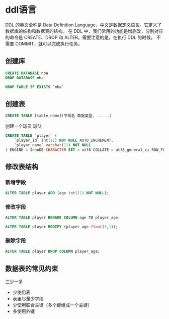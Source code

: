 # ddl语言

DDL 的英文全称是 Data Definition Language，中文是数据定义语言。它定义了数据库的结构和数据表的结构。
在 DDL 中，我们常用的功能是增删改，分别对应的命令是 CREATE、DROP 和 ALTER。需要注意的是，在执行 DDL 的时候，
不需要 COMMIT，就可以完成执行任务。

## 创建库

```sql
CREATE DATABASE nba
DROP DATABASE nba

DROP TABLE IF EXISTS `nba`
```

## 创建表

```sql
CREATE TABLE [table_name](字段名 数据类型，......)
```
创建一个球员 球队
```sql
CREATE TABLE `player` (
    `player_id` int(11) NOT NULL AUTO_INCREMENT,
    `player_name` varchar(11) NOT NULL
) ENGINE = InnoDB CHARACTER SET = utf8 COLLATE = utf8_general_ci ROW_FORMAT = Dynamic;
```

## 修改表结构

### 新增字段

```sql
ALTER TABLE player ADD (age int(11) NOT NULL);
```

### 修改字段

```sql
ALTER TABLE player RENAME COLUMN age TO player_age;

ALTER TABLE player MODIFY (player_age float(3,1));
```

### 删除字段

```sql
ALTER TABLE player DROP COLUMN player_age;
```

## 数据表的常见约束

三少一多

- 少使用表
- 表里尽量少字段
- 少使用联合主键（多个键组成一个主键）
- 多使用外键
